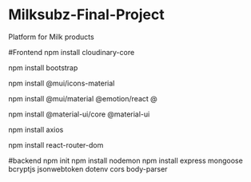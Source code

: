 # Milksubz-Final-Project
Platform for Milk products 

#Frontend
npm install cloudinary-core

npm install bootstrap

npm install @mui/icons-material

npm install @mui/material @emotion/react @

npm install @material-ui/core @material-ui

npm install axios

npm install react-router-dom

#backend
npm init
npm install nodemon
npm install express mongoose bcryptjs jsonwebtoken dotenv cors body-parser